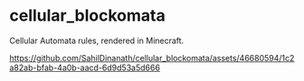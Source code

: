 # cellular_blockomata
Cellular Automata rules, rendered in Minecraft.







https://github.com/SahilDinanath/cellular_blockomata/assets/46680594/1c2a82ab-bfab-4a0b-aacd-6d9d53a5d666

